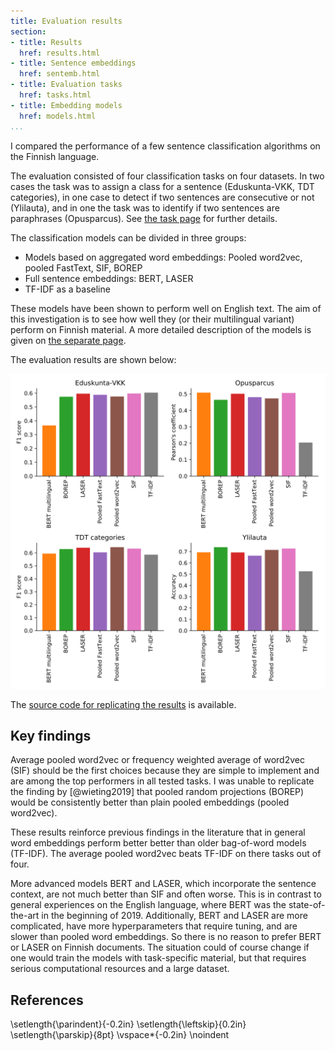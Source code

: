 ```yaml
---
title: Evaluation results
section:
- title: Results
  href: results.html
- title: Sentence embeddings
  href: sentemb.html
- title: Evaluation tasks
  href: tasks.html
- title: Embedding models
  href: models.html
...
```


I compared the performance of a few sentence classification algorithms
on the Finnish language.

The evaluation consisted of four classification tasks on four
datasets. In two cases the task was to assign a class for a sentence
(Eduskunta-VKK, TDT categories), in one case to detect if two
sentences are consecutive or not (Ylilauta), and in one the task was
to identify if two sentences are paraphrases (Opusparcus). See [the
task page](tasks.html) for further details.

The classification models can be divided in three groups:

* Models based on aggregated word embeddings: Pooled word2vec, pooled FastText, SIF, BOREP
* Full sentence embeddings: BERT, LASER
* TF-IDF as a baseline

These models have been shown to perform well on English text. The aim
of this investigation is to see how well they (or their multilingual
variant) perform on Finnish material. A more detailed description of
the models is given on [the separate page](models.html).

The evaluation results are shown below:

![Model performances on the evaluation tasks](images/scores.svg)

The [source code for replicating the
results](https://github.com/aajanki/fi-sentence-embeddings-eval) is
available.

## Key findings

Average pooled word2vec or frequency weighted average of word2vec
(SIF) should be the first choices because they are simple to implement
and are among the top performers in all tested tasks. I was unable to
replicate the finding by [@wieting2019] that pooled random projections
(BOREP) would be consistently better than plain pooled embeddings
(pooled word2vec).

These results reinforce previous findings in the literature that in
general word embeddings perform better better than older bag-of-word
models (TF-IDF). The average pooled word2vec beats TF-IDF on there
tasks out of four.

More advanced models BERT and LASER, which incorporate the sentence
context, are not much better than SIF and often worse. This is in
contrast to general experiences on the English language, where BERT
was the state-of-the-art in the beginning of 2019. Additionally, BERT
and LASER are more complicated, have more hyperparameters that require
tuning, and are slower than pooled word embeddings. So there is no
reason to prefer BERT or LASER on Finnish documents. The situation
could of course change if one would train the models with
task-specific material, but that requires serious computational
resources and a large dataset.

## References
\setlength{\parindent}{-0.2in}
\setlength{\leftskip}{0.2in}
\setlength{\parskip}{8pt}
\vspace*{-0.2in}
\noindent
